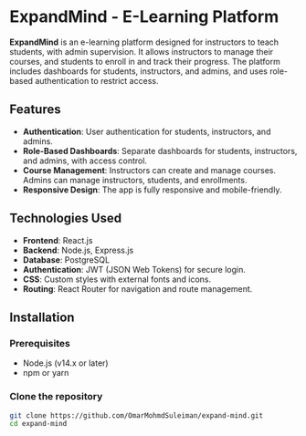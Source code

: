 # ExpandMind - E-Learning Platform

**ExpandMind** is an e-learning platform designed for instructors to teach students, with admin supervision. It allows instructors to manage their courses, and students to enroll in and track their progress. The platform includes dashboards for students, instructors, and admins, and uses role-based authentication to restrict access.

## Features

- **Authentication**: User authentication for students, instructors, and admins.
- **Role-Based Dashboards**: Separate dashboards for students, instructors, and admins, with access control.
- **Course Management**: Instructors can create and manage courses. Admins can manage instructors, students, and enrollments.
- **Responsive Design**: The app is fully responsive and mobile-friendly.

## Technologies Used

- **Frontend**: React.js
- **Backend**: Node.js, Express.js
- **Database**: PostgreSQL
- **Authentication**: JWT (JSON Web Tokens) for secure login.
- **CSS**: Custom styles with external fonts and icons.
- **Routing**: React Router for navigation and route management.

## Installation

### Prerequisites

- Node.js (v14.x or later)
- npm or yarn

### Clone the repository

```bash
git clone https://github.com/OmarMohmdSuleiman/expand-mind.git
cd expand-mind